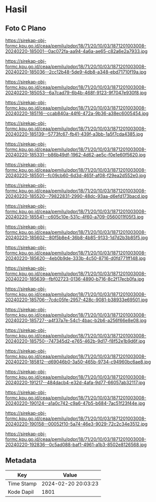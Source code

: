 # Hasil

## Foto C Plano

https://sirekap-obj-formc.kpu.go.id/ceaa/pemilu/pdpr/18/71/20/10/03/1871201003008-20240220-185001--0ac072fa-aa94-4a6a-ae65-c82a6e2a7933.jpg

https://sirekap-obj-formc.kpu.go.id/ceaa/pemilu/pdpr/18/71/20/10/03/1871201003008-20240220-185036--2cc12b48-5de9-4db8-a348-ebd71710f19a.jpg

https://sirekap-obj-formc.kpu.go.id/ceaa/pemilu/pdpr/18/71/20/10/03/1871201003008-20240220-185053--6a7cad79-6b4b-468f-9123-9f7047e930f8.jpg

https://sirekap-obj-formc.kpu.go.id/ceaa/pemilu/pdpr/18/71/20/10/03/1871201003008-20240220-185116--ccab840a-44f6-472a-9b36-a38ec6005454.jpg

https://sirekap-obj-formc.kpu.go.id/ceaa/pemilu/pdpr/18/71/20/10/03/1871201003008-20240220-185139--5773fc67-fb41-439f-a3bb-1a5f7cda4385.jpg

https://sirekap-obj-formc.kpu.go.id/ceaa/pemilu/pdpr/18/71/20/10/03/1871201003008-20240220-185331--b86b49df-1962-4d62-ae5c-f0e1e60f5620.jpg

https://sirekap-obj-formc.kpu.go.id/ceaa/pemilu/pdpr/18/71/20/10/03/1871201003008-20240220-185501--fc09cb60-6d3d-465f-af08-f29ea2d552e0.jpg

https://sirekap-obj-formc.kpu.go.id/ceaa/pemilu/pdpr/18/71/20/10/03/1871201003008-20240220-185520--79822831-2990-48dc-93aa-d6efd173bacd.jpg

https://sirekap-obj-formc.kpu.go.id/ceaa/pemilu/pdpr/18/71/20/10/03/1871201003008-20240220-185541--c605c10e-531c-4f60-a709-0560011f05f3.jpg

https://sirekap-obj-formc.kpu.go.id/ceaa/pemilu/pdpr/18/71/20/10/03/1871201003008-20240220-185602--80f5b8e4-36b8-4b85-9133-1d7d2b3b85f5.jpg

https://sirekap-obj-formc.kpu.go.id/ceaa/pemilu/pdpr/18/71/20/10/03/1871201003008-20240220-185620--4eb0b9de-333b-4c50-8716-d0fd771ff148.jpg

https://sirekap-obj-formc.kpu.go.id/ceaa/pemilu/pdpr/18/71/20/10/03/1871201003008-20240220-185639--fbf02723-0136-4890-b716-8c2f17ecb0fa.jpg

https://sirekap-obj-formc.kpu.go.id/ceaa/pemilu/pdpr/18/71/20/10/03/1871201003008-20240220-185706--7cdc05fe-2957-428c-9081-b38933e69501.jpg

https://sirekap-obj-formc.kpu.go.id/ceaa/pemilu/pdpr/18/71/20/10/03/1871201003008-20240220-185727--a4f37a7e-54c1-4bac-b2b6-a256f66e8e08.jpg

https://sirekap-obj-formc.kpu.go.id/ceaa/pemilu/pdpr/18/71/20/10/03/1871201003008-20240220-185750--747345d2-e765-462b-9d17-f8f52e1b9d6f.jpg

https://sirekap-obj-formc.kpu.go.id/ceaa/pemilu/pdpr/18/71/20/10/03/1871201003008-20240220-185812--d69046b0-3a50-465b-9734-c94960bc6ae8.jpg

https://sirekap-obj-formc.kpu.go.id/ceaa/pemilu/pdpr/18/71/20/10/03/1871201003008-20240220-191217--484dacb4-e32d-4afa-9d77-66057ab32117.jpg

https://sirekap-obj-formc.kpu.go.id/ceaa/pemilu/pdpr/18/71/20/10/03/1871201003008-20240220-190124--a1a0c742-c9a6-47b5-b684-7ac51f23f44e.jpg

https://sirekap-obj-formc.kpu.go.id/ceaa/pemilu/pdpr/18/71/20/10/03/1871201003008-20240220-190158--00052f10-5a74-46e3-9029-72c2c34e3512.jpg

https://sirekap-obj-formc.kpu.go.id/ceaa/pemilu/pdpr/18/71/20/10/03/1871201003008-20240220-192836--0c5ad088-baf1-4961-a1b3-8502e8126568.jpg


## Metadata

| Key        | Value               |
| ---------- | ------------------- |
| Time Stamp | 2024-02-20 20:03:23 |
| Kode Dapil | 1801                |



